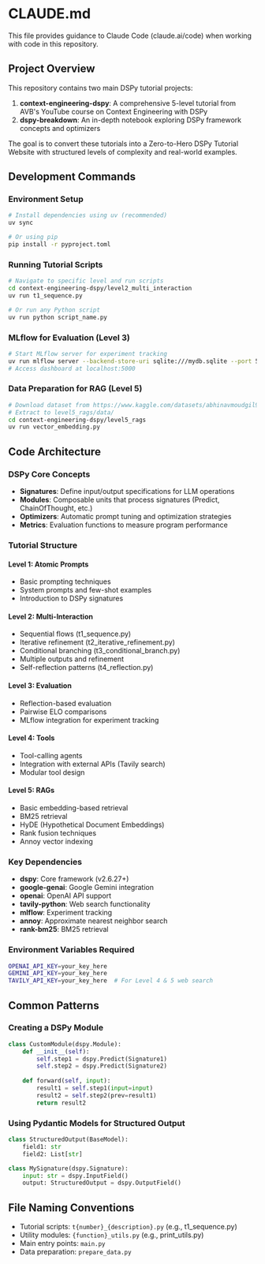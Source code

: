 # CLAUDE.md

This file provides guidance to Claude Code (claude.ai/code) when working with code in this repository.

## Project Overview

This repository contains two main DSPy tutorial projects:
1. **context-engineering-dspy**: A comprehensive 5-level tutorial from AVB's YouTube course on Context Engineering with DSPy
2. **dspy-breakdown**: An in-depth notebook exploring DSPy framework concepts and optimizers

The goal is to convert these tutorials into a Zero-to-Hero DSPy Tutorial Website with structured levels of complexity and real-world examples.

## Development Commands

### Environment Setup
```bash
# Install dependencies using uv (recommended)
uv sync

# Or using pip
pip install -r pyproject.toml
```

### Running Tutorial Scripts
```bash
# Navigate to specific level and run scripts
cd context-engineering-dspy/level2_multi_interaction
uv run t1_sequence.py

# Or run any Python script
uv run python script_name.py
```

### MLflow for Evaluation (Level 3)
```bash
# Start MLflow server for experiment tracking
uv run mlflow server --backend-store-uri sqlite:///mydb.sqlite --port 5000
# Access dashboard at localhost:5000
```

### Data Preparation for RAG (Level 5)
```bash
# Download dataset from https://www.kaggle.com/datasets/abhinavmoudgil95/short-jokes
# Extract to level5_rags/data/
cd context-engineering-dspy/level5_rags
uv run vector_embedding.py
```

## Code Architecture

### DSPy Core Concepts
- **Signatures**: Define input/output specifications for LLM operations
- **Modules**: Composable units that process signatures (Predict, ChainOfThought, etc.)
- **Optimizers**: Automatic prompt tuning and optimization strategies
- **Metrics**: Evaluation functions to measure program performance

### Tutorial Structure

#### Level 1: Atomic Prompts
- Basic prompting techniques
- System prompts and few-shot examples
- Introduction to DSPy signatures

#### Level 2: Multi-Interaction
- Sequential flows (t1_sequence.py)
- Iterative refinement (t2_iterative_refinement.py)
- Conditional branching (t3_conditional_branch.py)
- Multiple outputs and refinement
- Self-reflection patterns (t4_reflection.py)

#### Level 3: Evaluation
- Reflection-based evaluation
- Pairwise ELO comparisons
- MLflow integration for experiment tracking

#### Level 4: Tools
- Tool-calling agents
- Integration with external APIs (Tavily search)
- Modular tool design

#### Level 5: RAGs
- Basic embedding-based retrieval
- BM25 retrieval
- HyDE (Hypothetical Document Embeddings)
- Rank fusion techniques
- Annoy vector indexing

### Key Dependencies
- **dspy**: Core framework (v2.6.27+)
- **google-genai**: Google Gemini integration
- **openai**: OpenAI API support
- **tavily-python**: Web search functionality
- **mlflow**: Experiment tracking
- **annoy**: Approximate nearest neighbor search
- **rank-bm25**: BM25 retrieval

### Environment Variables Required
```bash
OPENAI_API_KEY=your_key_here
GEMINI_API_KEY=your_key_here
TAVILY_API_KEY=your_key_here  # For Level 4 & 5 web search
```

## Common Patterns

### Creating a DSPy Module
```python
class CustomModule(dspy.Module):
    def __init__(self):
        self.step1 = dspy.Predict(Signature1)
        self.step2 = dspy.Predict(Signature2)
    
    def forward(self, input):
        result1 = self.step1(input=input)
        result2 = self.step2(prev=result1)
        return result2
```

### Using Pydantic Models for Structured Output
```python
class StructuredOutput(BaseModel):
    field1: str
    field2: List[str]

class MySignature(dspy.Signature):
    input: str = dspy.InputField()
    output: StructuredOutput = dspy.OutputField()
```

## File Naming Conventions
- Tutorial scripts: `t{number}_{description}.py` (e.g., t1_sequence.py)
- Utility modules: `{function}_utils.py` (e.g., print_utils.py)
- Main entry points: `main.py`
- Data preparation: `prepare_data.py`